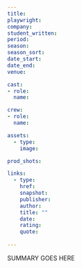 ```yaml
---
title:
playwright:
company:
student_written:
period:
season:
season_sort:
date_start:
date_end:
venue:

cast:
- role:
  name:

crew:
- role:
  name:

assets:
  - type:
    image:

prod_shots:

links:
  - type:
    href:
    snapshot:
    publisher:
    author:
    title: ""
    date:
    rating:
    quote:
    
---
```


SUMMARY GOES HERE
